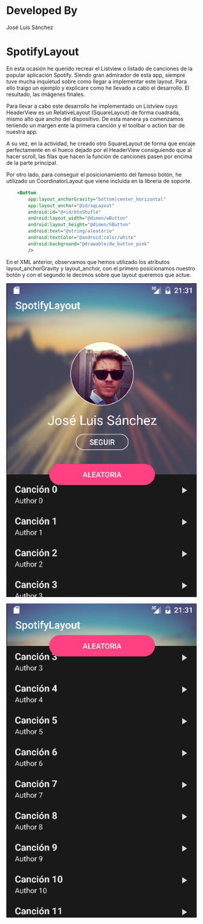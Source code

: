 # Developed By
José Luis Sánchez

# SpotifyLayout
En esta ocasión he querido recrear el Listview o listado de canciones de la popular aplicación Spotify. Siendo gran admirador de esta app, siempre tuve mucha inquietud sobre como llegar a implementar este layout. Para ello traigo un ejemplo y explicare como he llevado a cabo el desarrollo. El resultado, las imágenes finales.

Para llevar a cabo este desarrollo he implementado un Listview cuyo HeaderView es un RelativeLayout (SquareLayout) de forma cuadrada, mismo alto que ancho del dispositivo. De esta manera ya comenzamos teniendo un margen ente la primera canción y el toolbar o action bar de nuestra app.

A su vez, en la actividad, he creado otro SquareLayout de forma que encaje perfectamente en el hueco dejado por el HeaderView consiguiendo que al hacer scroll, las filas que hacen la función de canciones pasen por encima de la parte principal. 

Por otro lado, para conseguir el posicionamiento del famoso botón, he utilizado un CoordinatorLayout que viene incluida en la libreria de soporte.

```xml
    <Button
        app:layout_anchorGravity="bottom|center_horizontal"
        app:layout_anchor="@id/sqLayout"
        android:id="@+id/btnShufle"
        android:layout_width="@dimen/wButton"
        android:layout_height="@dimen/hButton"
        android:text="@string/aleatorio"
        android:textColor="@android:color/white"
        android:background="@drawable/dw_button_pink"
        />
```

En el XML anterior, observamos que hemos utilizado los atributos layout_anchorGravity y layout_anchor, con el primero posicionamos nuestro botón y con el segundo le decimos sobre que layout queremos que actue. 


![alt tag](https://github.com/jsancheh/SpotifyLayout/blob/master/captura1.png)

![alt tag](https://github.com/jsancheh/SpotifyLayout/blob/master/captura2.png)
